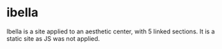 # ibella
Ibella is a site applied to an aesthetic center, with 5 linked sections. It is a static site as JS was not applied.
